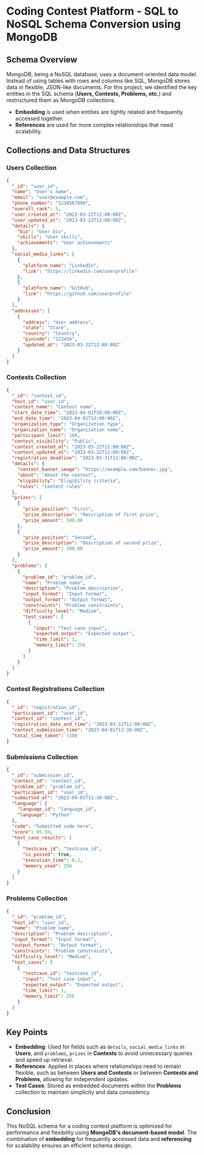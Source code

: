 # Coding Contest Platform - SQL to NoSQL Schema Conversion using MongoDB

## Schema Overview

MongoDB, being a NoSQL database, uses a document-oriented data model. Instead of using tables with rows and columns like SQL, MongoDB stores data in flexible, JSON-like documents. For this project, we identified the key entities in the SQL schema (**Users, Contests, Problems, etc.**) and restructured them as MongoDB collections.

- **Embedding** is used when entities are tightly related and frequently accessed together.  
- **References** are used for more complex relationships that need scalability.

## Collections and Data Structures

### Users Collection

```json
{
  "_id": "user_id",
  "name": "User's name",
  "email": "user@example.com",
  "phone_number": "1234567890",
  "overall_rank": 5,
  "user_created_at": "2023-03-22T12:00:00Z",
  "user_updated_at": "2023-03-22T12:00:00Z",
  "details": {
    "bio": "User bio",
    "skills": "User skills",
    "achievements": "User achievements"
  },
  "social_media_links": [
    {
      "platform_name": "LinkedIn",
      "link": "https://linkedin.com/userprofile"
    },
    {
      "platform_name": "GitHub",
      "link": "https://github.com/userprofile"
    }
  ],
  "addresses": [
    {
      "address": "User address",
      "state": "State",
      "country": "Country",
      "pincode": "123456",
      "updated_at": "2023-03-22T12:00:00Z"
    }
  ]
}
```

### Contests Collection

```json
{
  "_id": "contest_id",
  "host_id": "user_id",
  "contest_name": "Contest name",
  "start_date_time": "2023-04-01T10:00:00Z",
  "end_date_time": "2023-04-01T12:00:00Z",
  "organization_type": "Organization type",
  "organization_name": "Organization name",
  "participant_limit": 100,
  "contest_visibility": "Public",
  "contest_created_at": "2023-03-22T12:00:00Z",
  "contest_updated_at": "2023-03-22T12:00:00Z",
  "registration_deadline": "2023-03-31T12:00:00Z",
  "details": {
    "contest_banner_image": "https://example.com/banner.jpg",
    "about": "About the contest",
    "eligibility": "Eligibility criteria",
    "rules": "Contest rules"
  },
  "prizes": [
    {
      "prize_position": "First",
      "prize_description": "Description of first prize",
      "prize_amount": 500.00
    },
    {
      "prize_position": "Second",
      "prize_description": "Description of second prize",
      "prize_amount": 300.00
    }
  ],
  "problems": [
    {
      "problem_id": "problem_id",
      "name": "Problem name",
      "description": "Problem description",
      "input_format": "Input format",
      "output_format": "Output format",
      "constraints": "Problem constraints",
      "difficulty_level": "Medium",
      "test_cases": [
        {
          "input": "Test case input",
          "expected_output": "Expected output",
          "time_limit": 1,
          "memory_limit": 256
        }
      ]
    }
  ]
}
```

### Contest Registrations Collection

```json
{
  "_id": "registration_id",
  "participant_id": "user_id",
  "contest_id": "contest_id",
  "registration_date_and_time": "2023-03-22T12:00:00Z",
  "contest_submission_time": "2023-04-01T12:30:00Z",
  "total_time_taken": 7200
}
```

### Submissions Collection

```json
{
  "_id": "submission_id",
  "contest_id": "contest_id",
  "problem_id": "problem_id",
  "participant_id": "user_id",
  "submitted_at": "2023-04-01T11:30:00Z",
  "language": {
    "language_id": "language_id",
    "language": "Python"
  },
  "code": "Submitted code here",
  "score": 95.50,
  "test_case_results": [
    {
      "testcase_id": "testcase_id",
      "is_passed": true,
      "execution_time": 0.2,
      "memory_used": 256
    }
  ]
}
```

### Problems Collection

```json
{
  "_id": "problem_id",
  "host_id": "user_id",
  "name": "Problem name",
  "description": "Problem description",
  "input_format": "Input format",
  "output_format": "Output format",
  "constraints": "Problem constraints",
  "difficulty_level": "Medium",
  "test_cases": [
    {
      "testcase_id": "testcase_id",
      "input": "Test case input",
      "expected_output": "Expected output",
      "time_limit": 1,
      "memory_limit": 256
    }
  ]
}
```

## Key Points

- **Embedding**: Used for fields such as `details`, `social_media_links` in **Users**, and `problems`, `prizes` in **Contests** to avoid unnecessary queries and speed up retrieval.
- **References**: Applied in places where relationships need to remain flexible, such as between **Users and Contests** or between **Contests and Problems**, allowing for independent updates.
- **Test Cases**: Stored as embedded documents within the **Problems** collection to maintain simplicity and data consistency.

## Conclusion

This NoSQL schema for a coding contest platform is optimized for performance and flexibility using **MongoDB's document-based model**. The combination of **embedding** for frequently accessed data and **referencing** for scalability ensures an efficient schema design.
